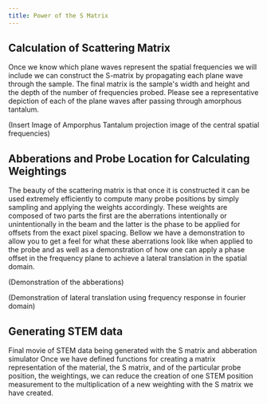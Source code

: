 ```yaml
---
title: Power of the S Matrix
---
```








## Calculation of Scattering Matrix
Once we know which plane waves represent the spatial frequencies we will include we can construct the S-matrix by propagating each plane wave through the sample. The final matrix is the sample's width and height and the depth of the number of frequencies probed. Please see a representative depiction of each of the plane waves after passing through amorphous tantalum.

(Insert Image of Amporphus Tantalum projection image of the central spatial frequencies)

## Abberations and Probe Location for Calculating Weightings
The beauty of the scattering matrix is that once it is constructed it can be used extremely efficiently to compute many probe positions by simply sampling and applying the weights accordingly. These weights are composed of two parts the first are the aberrations intentionally or unintentionally in the beam and the latter is the phase to be applied for offsets from the exact pixel spacing. Bellow we have a demonstration to allow you to get a feel for what these aberrations look like when applied to the probe and as well as a demonstration of how one can apply a phase offset in the frequency plane to achieve a lateral translation in the spatial domain.

(Demonstration of the abberations)

(Demonstration of lateral translation using frequency response in fourier domain)

## Generating STEM data
Final movie of STEM data being generated with the S matrix and abberation simulator
Once we have defined functions for creating a matrix representation of the material, the S matrix, and of the particular probe position, the weightings, we can reduce the creation of one STEM position measurement to the multiplication of a new weighting with the S matrix we have created.
